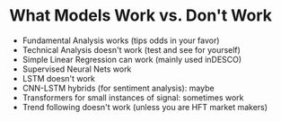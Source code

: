 # What Models Work vs. Don't Work

- Fundamental Analysis works (tips odds in your favor)  
- Technical Analysis doesn't work (test and see for yourself)
- Simple Linear Regression can work (mainly used inDESCO)  
- Supervised Neural Nets work  
- LSTM doesn't work  
- CNN-LSTM hybrids (for sentiment analysis): maybe  
- Transformers for small instances of signal: sometimes work  
- Trend following doesn't work (unless you are HFT market makers)
